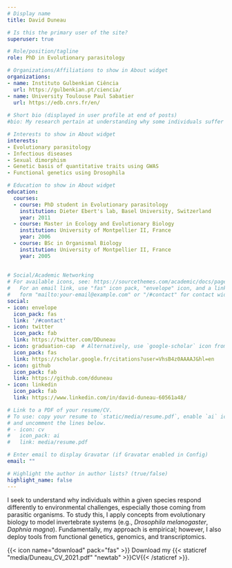 ```yaml
---
# Display name
title: David Duneau

# Is this the primary user of the site?
superuser: true

# Role/position/tagline
role: PhD in Evolutionary parasitology

# Organizations/Affiliations to show in About widget
organizations:
- name: Instituto Gulbenkian Ciência 
  url: https://gulbenkian.pt/ciencia/ 
- name: University Toulouse Paul Sabatier
  url: https://edb.cnrs.fr/en/
  
# Short bio (displayed in user profile at end of posts)
#bio: My research pertain at understanding why some individuals suffer strongly from a given challenge, generally diseases, and other do not.

# Interests to show in About widget
interests:
- Evolutionary parasitology
- Infectious diseases
- Sexual dimorphism
- Genetic basis of quantitative traits using GWAS
- Functional genetics using Drosophila

# Education to show in About widget
education:
  courses:
  - course: PhD student in Evolutionary parasitology
    institution: Dieter Ebert's lab, Basel University, Switzerland
    year: 2011
  - course: Master in Ecology and Evolutionary Biology
    institution: University of Montpellier II, France
    year: 2006
  - course: BSc in Organismal Biology
    institution: University of Montpellier II, France
    year: 2005
  
    
# Social/Academic Networking
# For available icons, see: https://sourcethemes.com/academic/docs/page-builder/#icons
#   For an email link, use "fas" icon pack, "envelope" icon, and a link in the
#   form "mailto:your-email@example.com" or "/#contact" for contact widget.
social:
- icon: envelope
  icon_pack: fas
  link: '/#contact'
- icon: twitter
  icon_pack: fab
  link: https://twitter.com/DDuneau
- icon: graduation-cap  # Alternatively, use `google-scholar` icon from `ai` icon pack
  icon_pack: fas
  link: https://scholar.google.fr/citations?user=VhsB4z0AAAAJ&hl=en
- icon: github
  icon_pack: fab
  link: https://github.com/dduneau
- icon: linkedin
  icon_pack: fab
  link: https://www.linkedin.com/in/david-duneau-60561a48/

# Link to a PDF of your resume/CV.
# To use: copy your resume to `static/media/resume.pdf`, enable `ai` icons in `params.toml`, 
# and uncomment the lines below.
# - icon: cv
#   icon_pack: ai
#   link: media/resume.pdf

# Enter email to display Gravatar (if Gravatar enabled in Config)
email: ""

# Highlight the author in author lists? (true/false)
highlight_name: false
---
```


I seek to understand why individuals within a given species respond differently to environmental challenges, especially those coming from parasitic organisms. To study this, I apply concepts from evolutionary biology to model invertebrate systems (e.g., <i>Drosophila melanogaster</i>, <i>Daphnia magna</i>). Fundamentally, my approach is empirical; however, I also deploy tools from functional genetics, genomics, and transcriptomics.

{{< icon name="download" pack="fas" >}} Download my {{< staticref "media/Duneau_CV_2021.pdf" "newtab" >}}CV{{< /staticref >}}.
